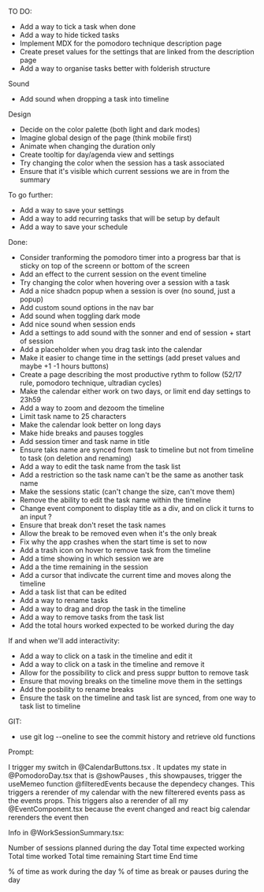 TO DO:

- Add a way to tick a task when done
- Add a way to hide ticked tasks
- Implement MDX for the pomodoro technique description page
- Create preset values for the settings that are linked from the description page
- Add a way to organise tasks better with folderish structure

Sound

- Add sound when dropping a task into timeline

Design

- Decide on the color palette (both light and dark modes)
- Imagine global design of the page (think mobile first)
- Animate when changing the duration only
- Create tooltip for day/agenda view and settings
- Try changing the color when the session has a task associated
- Ensure that it's visible which current sessions we are in from the summary

To go further:

- Add a way to save your settings
- Add a way to add recurring tasks that will be setup by default
- Add a way to save your schedule

Done:

- Consider tranforming the pomodoro timer into a progress bar that is sticky on top of the screenn or bottom of the screen
- Add an effect to the current session on the event timeline
- Try changing the color when hovering over a session with a task
- Add a nice shadcn popup when a session is over (no sound, just a popup)
- Add custom sound options in the nav bar
- Add sound when toggling dark mode
- Add nice sound when session ends
- Add a settings to add sound with the sonner and end of session + start of session
- Add a placeholder when you drag task into the calendar
- Make it easier to change time in the settings (add preset values and maybe +1 -1 hours buttons)
- Create a page describing the most productive rythm to follow (52/17 rule, pomodoro technique, ultradian cycles)
- Make the calendar either work on two days, or limit end day settings to 23h59
- Add a way to zoom and dezoom the timeline
- Limit task name to 25 characters
- Make the calendar look better on long days
- Make hide breaks and pauses toggles
- Add session timer and task name in title
- Ensure taks name are synced from task to timeline but not from timeline to task (on deletion and renaming)
- Add a way to edit the task name from the task list
- Add a restriction so the task name can't be the same as another task name
- Make the sessions static (can't change the size, can't move them)
- Remove the ability to edit the task name within the timeline
- Change event component to display title as a div, and on click it turns to an input ?
- Ensure that break don't reset the task names
- Allow the break to be removed even when it's the only break
- Fix why the app crashes when the start time is set to now
- Add a trash icon on hover to remove task from the timeline
- Add a time showing in which session we are
- Add a the time remaining in the session
- Add a cursor that indivcate the current time and moves along the timeline
- Add a task list that can be edited
- Add a way to rename tasks
- Add a way to drag and drop the task in the timeline
- Add a way to remove tasks from the task list
- Add the total hours worked expected to be worked during the day

If and when we'll add interactivity:

- Add a way to click on a task in the timeline and edit it
- Add a way to click on a task in the timeline and remove it
- Allow for the possibility to click and press suppr button to remove task
- Ensure that moving breaks on the timeline move them in the settings
- Add the posbility to rename breaks
- Ensure the task on the timeline and task list are synced, from one way to task list to timeline

GIT:

- use git log --oneline to see the commit history and retrieve old functions

Prompt:

I trigger my switch in @CalendarButtons.tsx . It updates my state in @PomodoroDay.tsx that is @showPauses , this showpauses, trigger the useMemeo function @filteredEvents because the dependecy changes. This triggers a rerender of my calendar with the new filterered events pass as the events props. This triggers also a rerender of all my @EventComponent.tsx because the event changed and react big calendar rerenders the event then

Info in @WorkSessionSummary.tsx:

Number of sessions planned during the day
Total time expected working
Total time worked
Total time remaining
Start time
End time

% of time as work during the day
% of time as break or pauses during the day
